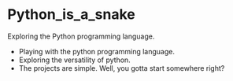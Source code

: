 # Python_is_a_snake
Exploring the Python programming language.


- Playing with the python programming language.
- Exploring the versatility of python.
- The projects are simple. Well, you gotta start somewhere right?

